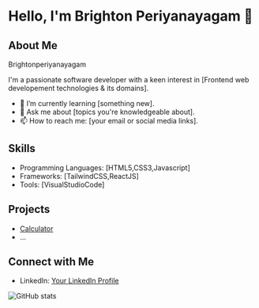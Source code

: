 # Hello, I'm Brighton Periyanayagam 👋

## About Me

Brightonperiyanayagam

I'm a passionate software developer with a keen interest in [Frontend web developement technologies & its domains].


- 🌱 I’m currently learning [something new].
- 💬 Ask me about [topics you're knowledgeable about].
- 📫 How to reach me: [your email or social media links].

## Skills

- Programming Languages: [HTML5,CSS3,Javascript]
- Frameworks: [TailwindCSS,ReactJS]
- Tools: [VisualStudioCode]

## Projects

- [Calculator](https://main--chimerical-mermaid-863f37.netlify.app/)
- ...

## Connect with Me

- LinkedIn: [Your LinkedIn Profile](https://www.linkedin.com/in/brighton-periyanayagam-3550a3223/)

![GitHub stats](https://github-readme-stats.vercel.app/api?username=yourusername&show_icons=true&count_private=true)

